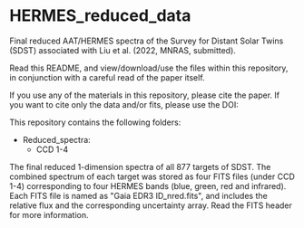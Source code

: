 # HERMES_reduced_data

Final reduced AAT/HERMES spectra of the Survey for Distant Solar Twins (SDST) associated with Liu et al. (2022, MNRAS, submitted).

Read this README, and view/download/use the files within this repository, in conjunction with a careful read of the paper itself.

If you use any of the materials in this repository, please cite the paper. If you want to cite only the data and/or fits, please use the DOI:

This repository contains the following folders:


- Reduced_spectra:
  - CCD 1-4

The final reduced 1-dimension spectra of all 877 targets of SDST. The combined spectrum of each target was stored as four FITS files (under CCD 1-4) corresponding to four HERMES bands (blue, green, red and infrared). Each FITS file is named as "Gaia EDR3 ID_nred.fits", and includes the relative flux and the corresponding uncertainty array. Read the FITS header for more information.
